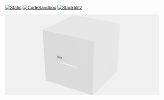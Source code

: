[![Static](https://img.shields.io/badge/demo-%23646CFF.svg?logo=html5&logoColor=white)](https://pmndrs.github.io/examples/mixing-html-and-webgl)
[![CodeSandbox](https://img.shields.io/badge/codesandbox-040404?logo=codesandbox&logoColor=DBDBDB)](https://codesandbox.io/s/github/pmndrs/examples/tree/main/demos/mixing-html-and-webgl)
[![Stackblitz](https://img.shields.io/badge/stackblitz-fff?logo=Stackblitz&logoColor=1389FD)](https://stackblitz.com/github/pmndrs/examples/tree/main/demos/mixing-html-and-webgl)

![](thumbnail.png)
